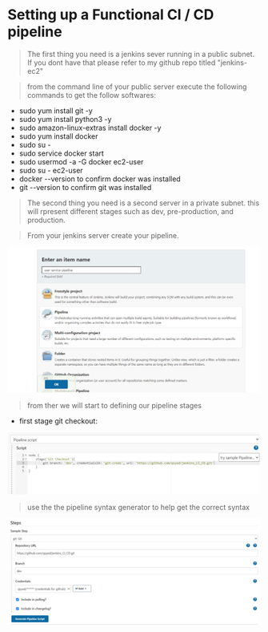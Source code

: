 # Setting up a Functional CI / CD pipeline 

> The first thing you need is a jenkins sever running in a public subnet. If you dont have that please refer to my github repo titled "jenkins-ec2" 

> from the command line of your public server execute the following commands to get the follow softwares:
* sudo yum install git -y
* sudo yum install python3 -y
* sudo amazon-linux-extras install docker -y 
* sudo yum install docker
* sudo su -
* sudo service docker start
* sudo usermod -a -G docker ec2-user
* sudo su - ec2-user
* docker --version to confirm docker was installed
* git --version to confirm git was installed


> The second thing you need is a second server in a private subnet. this will rpresent different stages such as dev, pre-production, and production. 





> From your jenkins server create your pipeline. 

<img src = "imgs/create-pipeline.png">


>from ther we will start to defining our pipeline stages 

* first stage git checkout:

<img src = "imgs/stage-1.png">

> use the the pipeline syntax generator to help get the correct syntax 

<img src = "imgs/node-stage1-gitcheckout.png">


